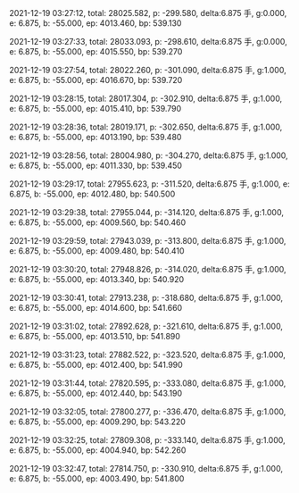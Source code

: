 2021-12-19 03:27:12, total: 28025.582, p: -299.580, delta:6.875 手, g:0.000, e: 6.875, b: -55.000, ep: 4013.460, bp: 539.130

2021-12-19 03:27:33, total: 28033.093, p: -298.610, delta:6.875 手, g:0.000, e: 6.875, b: -55.000, ep: 4015.550, bp: 539.270

2021-12-19 03:27:54, total: 28022.260, p: -301.090, delta:6.875 手, g:1.000, e: 6.875, b: -55.000, ep: 4016.670, bp: 539.720

2021-12-19 03:28:15, total: 28017.304, p: -302.910, delta:6.875 手, g:1.000, e: 6.875, b: -55.000, ep: 4015.410, bp: 539.790

2021-12-19 03:28:36, total: 28019.171, p: -302.650, delta:6.875 手, g:1.000, e: 6.875, b: -55.000, ep: 4013.190, bp: 539.480

2021-12-19 03:28:56, total: 28004.980, p: -304.270, delta:6.875 手, g:1.000, e: 6.875, b: -55.000, ep: 4011.330, bp: 539.450

2021-12-19 03:29:17, total: 27955.623, p: -311.520, delta:6.875 手, g:1.000, e: 6.875, b: -55.000, ep: 4012.480, bp: 540.500

2021-12-19 03:29:38, total: 27955.044, p: -314.120, delta:6.875 手, g:1.000, e: 6.875, b: -55.000, ep: 4009.560, bp: 540.460

2021-12-19 03:29:59, total: 27943.039, p: -313.800, delta:6.875 手, g:1.000, e: 6.875, b: -55.000, ep: 4009.480, bp: 540.410

2021-12-19 03:30:20, total: 27948.826, p: -314.020, delta:6.875 手, g:1.000, e: 6.875, b: -55.000, ep: 4013.340, bp: 540.920

2021-12-19 03:30:41, total: 27913.238, p: -318.680, delta:6.875 手, g:1.000, e: 6.875, b: -55.000, ep: 4014.600, bp: 541.660

2021-12-19 03:31:02, total: 27892.628, p: -321.610, delta:6.875 手, g:1.000, e: 6.875, b: -55.000, ep: 4013.510, bp: 541.890

2021-12-19 03:31:23, total: 27882.522, p: -323.520, delta:6.875 手, g:1.000, e: 6.875, b: -55.000, ep: 4012.400, bp: 541.990

2021-12-19 03:31:44, total: 27820.595, p: -333.080, delta:6.875 手, g:1.000, e: 6.875, b: -55.000, ep: 4012.440, bp: 543.190

2021-12-19 03:32:05, total: 27800.277, p: -336.470, delta:6.875 手, g:1.000, e: 6.875, b: -55.000, ep: 4009.290, bp: 543.220

2021-12-19 03:32:25, total: 27809.308, p: -333.140, delta:6.875 手, g:1.000, e: 6.875, b: -55.000, ep: 4004.940, bp: 542.260

2021-12-19 03:32:47, total: 27814.750, p: -330.910, delta:6.875 手, g:1.000, e: 6.875, b: -55.000, ep: 4003.490, bp: 541.800